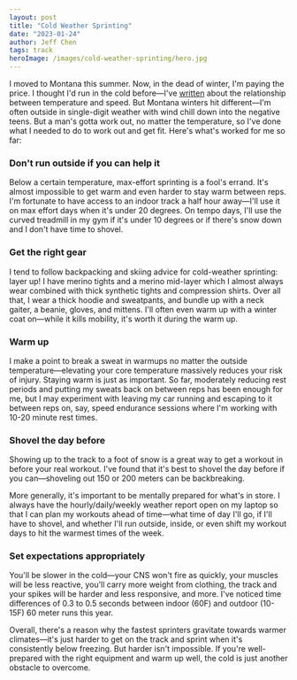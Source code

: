 ```yaml
---
layout: post
title: "Cold Weather Sprinting"
date: "2023-01-24"
author: Jeff Chen
tags: track
heroImage: /images/cold-weather-sprinting/hero.jpg
---
```


I moved to Montana this summer. Now, in the dead of winter, I'm paying the price. I thought I'd run in the cold before—I've [written](https://jeffchen.dev/posts/Temperature-And-Speed/) about the relationship between temperature and speed. But Montana winters hit different—I'm often outside in single-digit weather with wind chill down into the negative teens. But a man's gotta work out, no matter the temperature, so I've done what I needed to do to work out and get fit. Here's what's worked for me so far:

<!-- excerpt -->

### Don't run outside if you can help it

Below a certain temperature, max-effort sprinting is a fool's errand. It's almost impossible to get warm and even harder to stay warm between reps. I'm fortunate to have access to an indoor track a half hour away—I'll use it on max effort days when it's under 20 degrees. On tempo days, I'll use the curved treadmill in my gym if it's under 10 degrees or if there's snow down and I don't have time to shovel.

### Get the right gear

I tend to follow backpacking and skiing advice for cold-weather sprinting: layer up! I have merino tights and a merino mid-layer which I almost always wear combined with thick synthetic tights and compression shirts. Over all that, I wear a thick hoodie and sweatpants, and bundle up with a neck gaiter, a beanie, gloves, and mittens. I'll often even warm up with a winter coat on—while it kills mobility, it's worth it during the warm up.

### Warm up

I make a point to break a sweat in warmups no matter the outside temperature—elevating your core temperature massively reduces your risk of injury. Staying warm is just as important. So far, moderately reducing rest periods and putting my sweats back on between reps has been enough for me, but I may experiment with leaving my car running and escaping to it between reps on, say, speed endurance sessions where I'm working with 10-20 minute rest times.

### Shovel the day before

Showing up to the track to a foot of snow is a great way to get a workout in before your real workout. I've found that it's best to shovel the day before if you can—shoveling out 150 or 200 meters can be backbreaking.

More generally, it's important to be mentally prepared for what's in store. I always have the hourly/daily/weekly weather report open on my laptop so that I can plan my workouts ahead of time—what time of day I'll go, if I'll have to shovel, and whether I'll run outside, inside, or even shift my workout days to hit the warmest times of the week.

### Set expectations appropriately

You'll be slower in the cold—your CNS won't fire as quickly, your muscles will be less reactive, you'll carry more weight from clothing, the track and your spikes will be harder and less responsive, and more. I've noticed time differences of 0.3 to 0.5 seconds between indoor (60F) and outdoor (10-15F) 60 meter runs this year.

Overall, there's a reason why the fastest sprinters gravitate towards warmer climates—it's just harder to get on the track and sprint when it's consistently below freezing. But harder isn't impossible. If you're well-prepared with the right equipment and warm up well, the cold is just another obstacle to overcome.
